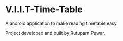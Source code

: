 # V.I.I.T-Time-Table
A android application to make reading timetable easy.

Project developed and built by Rutuparn Pawar.
